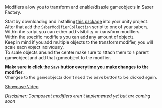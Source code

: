 Modifiers allow you to transform and enable/disable gameobjects in Saber Factory.

Start by downloading and installing [this package](https://raw.githubusercontent.com/ToniMacaroni/SaberFactory/main/assets/PedestalExporter.unitypackage) into your unity project.  
After that add the `SaberModifierCollection` script to one of your sabers.  
Within the script you can either add visibility or transform modifiers.  
Within the specific modifiers you can add any amount of objects.  
Keep in mind if you add multiple objects to the transform modifier, you will scale each object individualy.  
To scale objects around the center make sure to attach them to a parent gameobject and add that gameobject to the modifier.  

**Make sure to click the `Save` button everytime you make changes to the modifier**.  
Changes to the gameobjects don't need the save button to be clicked again.

[Showcase Video](https://raw.githubusercontent.com/ToniMacaroni/SaberFactory/main/assets/ModifiersVideo.mp4)  

*Disclaimer: Component modifiers aren't implemented yet but are coming soon*